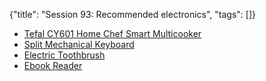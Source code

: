 {"title": "Session 93: Recommended electronics", "tags": []}

* [Tefal CY601 Home Chef Smart Multicooker](https://www.tefal.com.sg/Cooking-appliances/Electrical-Pressure-Cookers/CY601-Home-Chef-Smart-Multicooker/p/7211003793)
* [Split Mechanical Keyboard](http://www.smartyao.com/page930.html)
* [Electric Toothbrush](https://www.amazon.com/Electric-Toothbrush-Fairywill-E11-Rechargeable/dp/B08L9CQ9X5)
* [Ebook Reader](https://onyxboox.com/boox_nova3)

